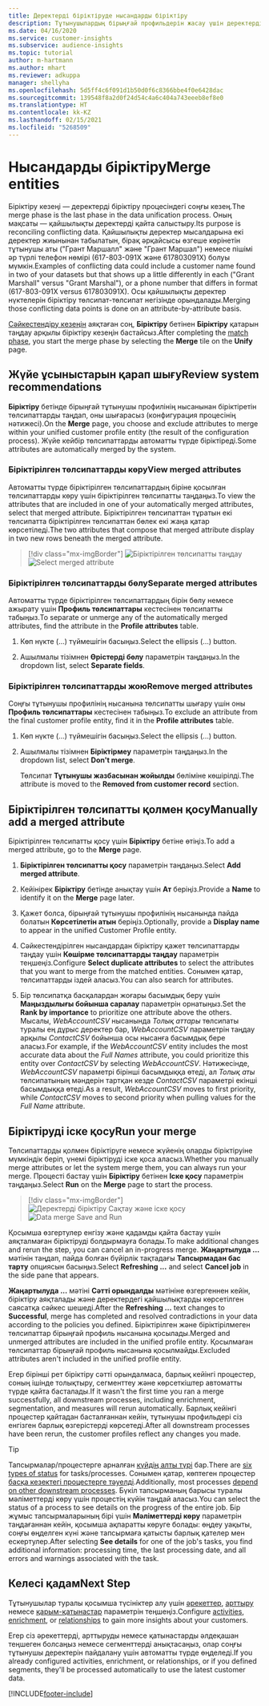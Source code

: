 ```yaml
---
title: Деректерді біріктіруде нысандарды біріктіру
description: Тұтынушылардың бірыңғай профильдерін жасау үшін деректерді біріктіріңіз.
ms.date: 04/16/2020
ms.service: customer-insights
ms.subservice: audience-insights
ms.topic: tutorial
author: m-hartmann
ms.author: mhart
ms.reviewer: adkuppa
manager: shellyha
ms.openlocfilehash: 5d5ff4c6f091d1b50d0f6c8366bbe4f0e6428dac
ms.sourcegitcommit: 139548f8a2d0f24d54c4a6c404a743eeeb8ef8e0
ms.translationtype: HT
ms.contentlocale: kk-KZ
ms.lasthandoff: 02/15/2021
ms.locfileid: "5268509"
---
```

# <a name="merge-entities"></a><span data-ttu-id="025bd-103">Нысандарды біріктіру</span><span class="sxs-lookup"><span data-stu-id="025bd-103">Merge entities</span></span>

<span data-ttu-id="025bd-104">Біріктіру кезеңі — деректерді біріктіру процесіндегі соңғы кезең.</span><span class="sxs-lookup"><span data-stu-id="025bd-104">The merge phase is the last phase in the data unification process.</span></span> <span data-ttu-id="025bd-105">Оның мақсаты — қайшылықты деректерді қайта салыстыру.</span><span class="sxs-lookup"><span data-stu-id="025bd-105">Its purpose is reconciling conflicting data.</span></span> <span data-ttu-id="025bd-106">Қайшылықты деректер мысалдарына екі деректер жиынынан табылатын, бірақ әрқайсысы өзгеше көрінетін тұтынушы аты ("Грант Маршалл" және "Грант Маршал") немесе пішімі әр түрлі телефон нөмірі (617-803-091X және 617803091X) болуы мүмкін.</span><span class="sxs-lookup"><span data-stu-id="025bd-106">Examples of conflicting data could include a customer name found in two of your datasets but that shows up a little differently in each ("Grant Marshall" versus "Grant Marshal"), or a phone number that differs in format (617-803-091X versus 617803091X).</span></span> <span data-ttu-id="025bd-107">Осы қайшылықты деректер нүктелерін біріктіру төлсипат-төлсипат негізінде орындалады.</span><span class="sxs-lookup"><span data-stu-id="025bd-107">Merging those conflicting data points is done on an attribute-by-attribute basis.</span></span>

<span data-ttu-id="025bd-108">[Сәйкестендіру кезеңін](match-entities.md) аяқтаған соң, **Біріктіру** бетінен **Біріктіру** қатарын таңдау арқылы біріктіру кезеңін бастайсыз.</span><span class="sxs-lookup"><span data-stu-id="025bd-108">After completing the [match phase](match-entities.md), you start the merge phase by selecting the **Merge** tile on the **Unify** page.</span></span>

## <a name="review-system-recommendations"></a><span data-ttu-id="025bd-109">Жүйе ұсыныстарын қарап шығу</span><span class="sxs-lookup"><span data-stu-id="025bd-109">Review system recommendations</span></span>

<span data-ttu-id="025bd-110">**Біріктіру** бетінде бірыңғай тұтынушы профилінің нысанынан біріктіретін төлсипаттарды таңдап, оны шығарасыз (конфигурация процесінің нәтижесі).</span><span class="sxs-lookup"><span data-stu-id="025bd-110">On the **Merge** page, you choose and exclude attributes to merge within your unified customer profile entity (the result of the configuration process).</span></span> <span data-ttu-id="025bd-111">Жүйе кейбір төлсипаттарды автоматты түрде біріктіреді.</span><span class="sxs-lookup"><span data-stu-id="025bd-111">Some attributes are automatically merged by the system.</span></span>

### <a name="view-merged-attributes"></a><span data-ttu-id="025bd-112">Біріктірілген төлсипаттарды көру</span><span class="sxs-lookup"><span data-stu-id="025bd-112">View merged attributes</span></span>

<span data-ttu-id="025bd-113">Автоматты түрде біріктірілген төлсипаттардың біріне қосылған төлсипаттарды көру үшін біріктірілген төлсипатты таңдаңыз.</span><span class="sxs-lookup"><span data-stu-id="025bd-113">To view the attributes that are included in one of your automatically merged attributes, select that merged attribute.</span></span> <span data-ttu-id="025bd-114">Біріктірілген төлсипаттан тұратын екі төлсипатта біріктірілген төлсипаттан бөлек екі жаңа қатар көрсетіледі.</span><span class="sxs-lookup"><span data-stu-id="025bd-114">The two attributes that compose that merged attribute display in two new rows beneath the merged attribute.</span></span>

> [!div class="mx-imgBorder"]
> <span data-ttu-id="025bd-115">![Біріктірілген төлсипатты таңдау](media/configure-data-merge-profile-attributes.png "Біріктірілген төлсипатты таңдау")</span><span class="sxs-lookup"><span data-stu-id="025bd-115">![Select merged attribute](media/configure-data-merge-profile-attributes.png "Select merged attribute")</span></span>

### <a name="separate-merged-attributes"></a><span data-ttu-id="025bd-116">Біріктірілген төлсипаттарды бөлу</span><span class="sxs-lookup"><span data-stu-id="025bd-116">Separate merged attributes</span></span>

<span data-ttu-id="025bd-117">Автоматты түрде біріктірілген төлсипаттардың бірін бөлу немесе ажырату үшін **Профиль төлсипаттары** кестесінен төлсипатты табыңыз.</span><span class="sxs-lookup"><span data-stu-id="025bd-117">To separate or unmerge any of the automatically merged attributes, find the attribute in the **Profile attributes** table.</span></span>

1. <span data-ttu-id="025bd-118">Көп нүкте (...) түймешігін басыңыз.</span><span class="sxs-lookup"><span data-stu-id="025bd-118">Select the ellipsis (...) button.</span></span>
  
2. <span data-ttu-id="025bd-119">Ашылмалы тізімнен **Өрістерді бөлу** параметрін таңдаңыз.</span><span class="sxs-lookup"><span data-stu-id="025bd-119">In the dropdown list, select **Separate fields**.</span></span>

### <a name="remove-merged-attributes"></a><span data-ttu-id="025bd-120">Біріктірілген төлсипаттарды жою</span><span class="sxs-lookup"><span data-stu-id="025bd-120">Remove merged attributes</span></span>

<span data-ttu-id="025bd-121">Соңғы тұтынушы профилінің нысанына төлсипатты шығару үшін оны **Профиль төлсипаттары** кестесінен табыңыз.</span><span class="sxs-lookup"><span data-stu-id="025bd-121">To exclude an attribute from the final customer profile entity, find it in the **Profile attributes** table.</span></span>

1. <span data-ttu-id="025bd-122">Көп нүкте (...) түймешігін басыңыз.</span><span class="sxs-lookup"><span data-stu-id="025bd-122">Select the ellipsis (...) button.</span></span>
  
2. <span data-ttu-id="025bd-123">Ашылмалы тізімнен **Біріктірмеу** параметрін таңдаңыз.</span><span class="sxs-lookup"><span data-stu-id="025bd-123">In the dropdown list, select **Don't merge**.</span></span>

   <span data-ttu-id="025bd-124">Төлсипат **Тұтынушы жазбасынан жойылды** бөліміне көшірілді.</span><span class="sxs-lookup"><span data-stu-id="025bd-124">The attribute is moved to the **Removed from customer record** section.</span></span>

## <a name="manually-add-a-merged-attribute"></a><span data-ttu-id="025bd-125">Біріктірілген төлсипатты қолмен қосу</span><span class="sxs-lookup"><span data-stu-id="025bd-125">Manually add a merged attribute</span></span>

<span data-ttu-id="025bd-126">Біріктірілген төлсипатты қосу үшін **Біріктіру** бетіне өтіңіз.</span><span class="sxs-lookup"><span data-stu-id="025bd-126">To add a merged attribute, go to the **Merge** page.</span></span>

1. <span data-ttu-id="025bd-127">**Біріктірілген төлсипатты қосу** параметрін таңдаңыз.</span><span class="sxs-lookup"><span data-stu-id="025bd-127">Select **Add merged attribute**.</span></span>

2. <span data-ttu-id="025bd-128">Кейінірек **Біріктіру** бетінде анықтау үшін **Ат** беріңіз.</span><span class="sxs-lookup"><span data-stu-id="025bd-128">Provide a **Name** to identify it on the **Merge** page later.</span></span>

3. <span data-ttu-id="025bd-129">Қажет болса, бірыңғай тұтынушы профилінің нысанында пайда болатын **Көрсетілетін атын** беріңіз.</span><span class="sxs-lookup"><span data-stu-id="025bd-129">Optionally, provide a **Display name** to appear in the unified Customer Profile entity.</span></span>

4. <span data-ttu-id="025bd-130">Сәйкестендірілген нысандардан біріктіру қажет төлсипаттарды таңдау үшін **Көшірме төлсипаттарды таңдау** параметрін теңшеңіз.</span><span class="sxs-lookup"><span data-stu-id="025bd-130">Configure **Select duplicate attributes** to select the attributes that you want to merge from the matched entities.</span></span> <span data-ttu-id="025bd-131">Сонымен қатар, төлсипаттарды іздей аласыз.</span><span class="sxs-lookup"><span data-stu-id="025bd-131">You can also search for attributes.</span></span>

5. <span data-ttu-id="025bd-132">Бір төлсипатқа басқалардан жоғары басымдық беру үшін **Маңыздылығы бойынша саралау** параметрін орнатыңыз.</span><span class="sxs-lookup"><span data-stu-id="025bd-132">Set the **Rank by importance** to prioritize one attribute above the others.</span></span> <span data-ttu-id="025bd-133">Мысалы, *WebAccountCSV* нысанында *Толық аттары* төлсипаты туралы ең дұрыс деректер бар, *WebAccountCSV* параметрін таңдау арқылы *ContactCSV* бойынша осы нысанға басымдық бере аласыз.</span><span class="sxs-lookup"><span data-stu-id="025bd-133">For example, if the *WebAccountCSV* entity includes the most accurate data about the *Full Names* attribute, you could prioritize this entity over *ContactCSV* by selecting *WebAccountCSV*.</span></span> <span data-ttu-id="025bd-134">Нәтижесінде, *WebAccountCSV* параметрі бірінші басымдыққа өтеді, ал *Толық аты* төлсипатының мәндерін тартқан кезде *ContactCSV* параметрі екінші басымдыққа өтеді.</span><span class="sxs-lookup"><span data-stu-id="025bd-134">As a result, *WebAccountCSV* moves to first priority, while *ContactCSV* moves to second priority when pulling values for the *Full Name* attribute.</span></span>

## <a name="run-your-merge"></a><span data-ttu-id="025bd-135">Біріктіруді іске қосу</span><span class="sxs-lookup"><span data-stu-id="025bd-135">Run your merge</span></span>

<span data-ttu-id="025bd-136">Төлсипаттарды қолмен біріктіруге немесе жүйенің оларды біріктіруіне мүмкіндік беріп, үнемі біріктіруді іске қоса аласыз.</span><span class="sxs-lookup"><span data-stu-id="025bd-136">Whether you manually merge attributes or let the system merge them, you can always run your merge.</span></span> <span data-ttu-id="025bd-137">Процесті бастау үшін **Біріктіру** бетінен **Іске қосу** параметрін таңдаңыз.</span><span class="sxs-lookup"><span data-stu-id="025bd-137">Select **Run** on the **Merge** page to start the process.</span></span>

> [!div class="mx-imgBorder"]
> <span data-ttu-id="025bd-138">![Деректерді біріктіру Сақтау және іске қосу](media/configure-data-merge-save-run.png "Деректерді біріктіру Сақтау және іске қосу")</span><span class="sxs-lookup"><span data-stu-id="025bd-138">![Data merge Save and Run](media/configure-data-merge-save-run.png "Data merge Save and Run")</span></span>

<span data-ttu-id="025bd-139">Қосымша өзгертулер енгізу және қадамды қайта бастау үшін аяқталмаған біріктіруді болдырмауға болады.</span><span class="sxs-lookup"><span data-stu-id="025bd-139">To make additional changes and rerun the step, you can cancel an in-progress merge.</span></span> <span data-ttu-id="025bd-140">**Жаңартылуда ...** мәтінін таңдап, пайда болған бүйірлік тақтадағы **Тапсырмадан бас тарту** опциясын басыңыз.</span><span class="sxs-lookup"><span data-stu-id="025bd-140">Select **Refreshing ...** and select **Cancel job**  in the side pane that appears.</span></span>

<span data-ttu-id="025bd-141">**Жаңартылуда ...** мәтіні **Сәтті орындалды** мәтініне өзгергеннен кейін, біріктіру аяқталады және деректердегі қайшылықтарды  көрсетілген саясатқа сәйкес шешеді.</span><span class="sxs-lookup"><span data-stu-id="025bd-141">After the **Refreshing ...** text changes to **Successful**, merge has completed and resolved contradictions in your data according to the policies you defined.</span></span> <span data-ttu-id="025bd-142">Біріктірілген және біріктірілмеген төлсипаттар бірыңғай профиль нысанына қосылады.</span><span class="sxs-lookup"><span data-stu-id="025bd-142">Merged and unmerged attributes are included in the unified profile entity.</span></span> <span data-ttu-id="025bd-143">Қосылмаған төлсипаттар бірыңғай профиль нысанына қосылмайды.</span><span class="sxs-lookup"><span data-stu-id="025bd-143">Excluded attributes aren't included in the unified profile entity.</span></span>

<span data-ttu-id="025bd-144">Егер бірінші рет біріктіру сәтті орындалмаса, барлық кейінгі процестер, соның ішінде толықтыру, сегменттеу және көрсеткіштер автоматты түрде қайта басталады.</span><span class="sxs-lookup"><span data-stu-id="025bd-144">If it wasn't the first time you ran a merge successfully, all downstream processes, including enrichment, segmentation, and measures will rerun automatically.</span></span> <span data-ttu-id="025bd-145">Барлық кейінгі процестер қайтадан басталғаннан кейін, тұтынушы профильдері сіз енгізген барлық өзгерістерді көрсетеді.</span><span class="sxs-lookup"><span data-stu-id="025bd-145">After all downstream processes have been rerun, the customer profiles reflect any changes you made.</span></span>

> [!TIP]
> <span data-ttu-id="025bd-146">Тапсырмалар/процестерге арналған [күйдің алты түрі](system.md#status-types) бар.</span><span class="sxs-lookup"><span data-stu-id="025bd-146">There are [six types of status](system.md#status-types) for tasks/processes.</span></span> <span data-ttu-id="025bd-147">Сонымен қатар, көптеген процестер [басқа кезектегі процестерге тәуелді](system.md#refresh-policies).</span><span class="sxs-lookup"><span data-stu-id="025bd-147">Additionally, most processes [depend on other downstream processes](system.md#refresh-policies).</span></span> <span data-ttu-id="025bd-148">Бүкіл тапсырманың барысы туралы мәліметтерді көру үшін процестің күйін таңдай аласыз.</span><span class="sxs-lookup"><span data-stu-id="025bd-148">You can select the status of a process to see details on the progress of the entire job.</span></span> <span data-ttu-id="025bd-149">Бір жұмыс тапсырмаларының бірі үшін **Мәліметтерді көру** параметрін таңдағаннан кейін, қосымша ақпаратты көруге болады: өңдеу уақыты, соңғы өңделген күні және тапсырмаға қатысты барлық қателер мен ескертулер.</span><span class="sxs-lookup"><span data-stu-id="025bd-149">After selecting **See details** for one of the job's tasks, you find additional information: processing time, the last processing date, and all errors and warnings associated with the task.</span></span>

## <a name="next-step"></a><span data-ttu-id="025bd-150">Келесі қадам</span><span class="sxs-lookup"><span data-stu-id="025bd-150">Next Step</span></span>

<span data-ttu-id="025bd-151">Тұтынушылар туралы қосымша түсініктер алу үшін [әрекеттер](activities.md), [арттыру](enrichment-microsoft-graph.md) немесе [қарым-қатынастар](relationships.md) параметрін теңшеңіз.</span><span class="sxs-lookup"><span data-stu-id="025bd-151">Configure [activities](activities.md), [enrichment](enrichment-microsoft-graph.md), or [relationships](relationships.md) to gain more insights about your customers.</span></span>

<span data-ttu-id="025bd-152">Егер сіз әрекеттерді, арттыруды немесе қатынастарды әлдеқашан теңшеген болсаңыз немесе сегменттерді анықтасаңыз, олар соңғы тұтынушы деректерін пайдалану үшін автоматты түрде өңделеді.</span><span class="sxs-lookup"><span data-stu-id="025bd-152">If you already configured activities, enrichment, or relationships, or if you defined segments, they'll be processed automatically to use the latest customer data.</span></span>




[!INCLUDE[footer-include](../includes/footer-banner.md)]